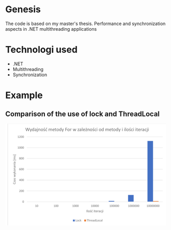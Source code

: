 # Genesis
The code is based on my master's thesis. Performance and synchronization aspects in .NET multithreading applications


# Technologi used
- .NET
- Multithreading
- Synchronization

# Example

## Comparison of the use of lock and ThreadLocal
![Lock vs ThreadLocal](./screenshots/lock_vs_threadLocal.png)

